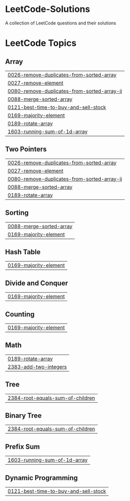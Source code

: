 # LeetCode-Solutions
A collection of LeetCode questions and their solutions

<!---LeetCode Topics Start-->
# LeetCode Topics
## Array
|  |
| ------- |
| [0026-remove-duplicates-from-sorted-array](https://github.com/Aditya-Deuskar/LeetCode-Solutions/tree/master/0026-remove-duplicates-from-sorted-array) |
| [0027-remove-element](https://github.com/Aditya-Deuskar/LeetCode-Solutions/tree/master/0027-remove-element) |
| [0080-remove-duplicates-from-sorted-array-ii](https://github.com/Aditya-Deuskar/LeetCode-Solutions/tree/master/0080-remove-duplicates-from-sorted-array-ii) |
| [0088-merge-sorted-array](https://github.com/Aditya-Deuskar/LeetCode-Solutions/tree/master/0088-merge-sorted-array) |
| [0121-best-time-to-buy-and-sell-stock](https://github.com/Aditya-Deuskar/LeetCode-Solutions/tree/master/0121-best-time-to-buy-and-sell-stock) |
| [0169-majority-element](https://github.com/Aditya-Deuskar/LeetCode-Solutions/tree/master/0169-majority-element) |
| [0189-rotate-array](https://github.com/Aditya-Deuskar/LeetCode-Solutions/tree/master/0189-rotate-array) |
| [1603-running-sum-of-1d-array](https://github.com/Aditya-Deuskar/LeetCode-Solutions/tree/master/1603-running-sum-of-1d-array) |
## Two Pointers
|  |
| ------- |
| [0026-remove-duplicates-from-sorted-array](https://github.com/Aditya-Deuskar/LeetCode-Solutions/tree/master/0026-remove-duplicates-from-sorted-array) |
| [0027-remove-element](https://github.com/Aditya-Deuskar/LeetCode-Solutions/tree/master/0027-remove-element) |
| [0080-remove-duplicates-from-sorted-array-ii](https://github.com/Aditya-Deuskar/LeetCode-Solutions/tree/master/0080-remove-duplicates-from-sorted-array-ii) |
| [0088-merge-sorted-array](https://github.com/Aditya-Deuskar/LeetCode-Solutions/tree/master/0088-merge-sorted-array) |
| [0189-rotate-array](https://github.com/Aditya-Deuskar/LeetCode-Solutions/tree/master/0189-rotate-array) |
## Sorting
|  |
| ------- |
| [0088-merge-sorted-array](https://github.com/Aditya-Deuskar/LeetCode-Solutions/tree/master/0088-merge-sorted-array) |
| [0169-majority-element](https://github.com/Aditya-Deuskar/LeetCode-Solutions/tree/master/0169-majority-element) |
## Hash Table
|  |
| ------- |
| [0169-majority-element](https://github.com/Aditya-Deuskar/LeetCode-Solutions/tree/master/0169-majority-element) |
## Divide and Conquer
|  |
| ------- |
| [0169-majority-element](https://github.com/Aditya-Deuskar/LeetCode-Solutions/tree/master/0169-majority-element) |
## Counting
|  |
| ------- |
| [0169-majority-element](https://github.com/Aditya-Deuskar/LeetCode-Solutions/tree/master/0169-majority-element) |
## Math
|  |
| ------- |
| [0189-rotate-array](https://github.com/Aditya-Deuskar/LeetCode-Solutions/tree/master/0189-rotate-array) |
| [2383-add-two-integers](https://github.com/Aditya-Deuskar/LeetCode-Solutions/tree/master/2383-add-two-integers) |
## Tree
|  |
| ------- |
| [2384-root-equals-sum-of-children](https://github.com/Aditya-Deuskar/LeetCode-Solutions/tree/master/2384-root-equals-sum-of-children) |
## Binary Tree
|  |
| ------- |
| [2384-root-equals-sum-of-children](https://github.com/Aditya-Deuskar/LeetCode-Solutions/tree/master/2384-root-equals-sum-of-children) |
## Prefix Sum
|  |
| ------- |
| [1603-running-sum-of-1d-array](https://github.com/Aditya-Deuskar/LeetCode-Solutions/tree/master/1603-running-sum-of-1d-array) |
## Dynamic Programming
|  |
| ------- |
| [0121-best-time-to-buy-and-sell-stock](https://github.com/Aditya-Deuskar/LeetCode-Solutions/tree/master/0121-best-time-to-buy-and-sell-stock) |
<!---LeetCode Topics End-->
